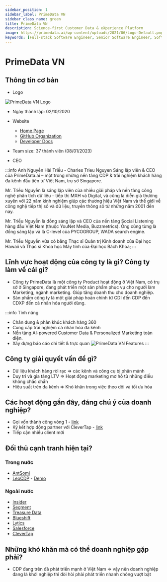 ```yaml
---
sidebar_position: 1
sidebar_label: PrimeData VN
sidebar_class_name: green
title: PrimeData VN
description: Science-first Customer Data & eXperience Platform
image: https://primedata.ai/wp-content/uploads/2021/06/Logo-Default.png
keywords: [Full-stack Software Engineer, Senior Software Engineer, Software Engineer, JS Framework, UI Framework, Frontend Developer, Nguyễn Lê Phong]
---
```


# PrimeData VN
## Thông tin cơ bản

* Logo

![PrimeData VN Logo](https://primedata.ai/wp-content/uploads/2021/06/Logo-Default.png)

* Ngày thành lập: 02/10/2020

* Website
  - [Home Page](https://primedata.ai)
  - [GitHub Organization](https://github.com/primedata-ai)
  - [Developer Docs](https://developer.primedata.ai/docs/overview)

* Team size: 37 thành viên (08/01/2023)


* CEO

:::info Anh Nguyễn Hải Triều - Charles Trieu Nguyen
Sáng lập viên & CEO của PrimeData.ai – một trong những nền tảng CDP & trải nghiệm khách hàng đa kênh đầu tiên từ Việt Nam, trụ sở Singapore.

Mr. Triều Nguyễn là sáng lập viên của nhiều giải pháp và nền tảng công nghệ phân tích dữ liệu – tiếp thị MXH và Digital, và cũng là diễn giả thường xuyên với 22 năm kinh nghiệm giúp các thương hiệu Việt Nam và thế giới về công nghệ tiếp thị số và dữ liệu, truyền thông số từ những năm 2001 đến nay.

Mr. Triều Nguyễn là đồng sáng lập và CEO của nền tảng Social Listening hàng đầu Việt Nam (thuộc YouNet Media, Buzzmetrics). Ông cũng từng là đồng sáng lập và là C-level của PYCOGROUP,  WADA search engine.

Mr. Triều Nguyễn vừa có bằng Thạc sĩ Quản trị Kinh doanh của Đại học Hawaii và Thạc sĩ Khoa học Máy tính của Đại học Bách Khoa;
:::

## Lĩnh vực hoạt động của công ty là gì? Công ty làm về cái gì?
- Công ty PrimeData là một công ty Product hoạt động ở Việt Nam, có trụ sở ở Singapore, đang phát triển một sản phẩm phục vụ cho người làm Marketing, ngành marketing. Giúp tăng doanh thu cho doanh nghiệp.
- Sản phẩm công ty là một giải pháp hoàn chỉnh từ CDI đến CDP đến CDXP đến cá nhân hóa người dùng.
  
:::info Tính năng
* Chân dung & phân khúc khách hàng 360
* Cung cấp trải nghiệm cá nhân hóa đa kênh
* Nền tảng AI-powered Customer Data & Personalized Marketing toàn diện.
* Xây dựng báo cáo chi tiết & trực quan
![PrimeData VN Features](https://primedata.ai/wp-content/uploads/2021/09/Mockups.png)
:::


## Công ty giải quyết vấn đề gì?
- Dữ liệu khách hàng rời rạc => các kênh và công cụ bị phân mảnh
- Duy trì và gia tăng LTV => Hoạt động marketing mơ hồ từ những điều không chắc chắn
- Hiệu suất trên đa kênh => Khó khăn trong việc theo dõi và tối ưu hóa

## Các hoạt động gần đây, đáng chú ý của doanh nghiệp?
- Gọi vốn thành công vòng 1 - [link](https://forbes.vn/primedata-nhan-von-tu-quy-viisa-va-hop-tac-chien-luoc-voi-clevertap/)
- Ký kết hợp đồng partner với CleverTap - [link](https://startupwheel.vn/vi/prime-data-nhan-von-tu-viisa/)
- Tiếp cận nhiều client mới

## Đối thủ cạnh tranh hiện tại?
### Trong nước
- [AntSomi](https://www.antsomi.com/)
- [LeoCDP](https://LeoCDP.com) - [Demo](https://trieu.github.io/leo-cdp-free-edition/)

### Ngoài nước
- [Insider](https://www.useinsider.com)
- [Segment](https://www.segment.com)
- [Treasure Data](https://www.treasuredata.com)
- [Blueshift](https://www.blueshift.com)
- [Lytics](https://www.lytics.com)
- [Salesforce](https://www.salesforce.com)
- [CleverTap](https://clevertap.com/)


## Những khó khăn mà có thể doanh nghiệp gặp phải?
- CDP đang trên đà phát triển mạnh ở Việt Nam => vậy nên doanh nghiệp đang là khởi nghiệp thì đòi hỏi phải phát triển nhanh chóng vượt bật
